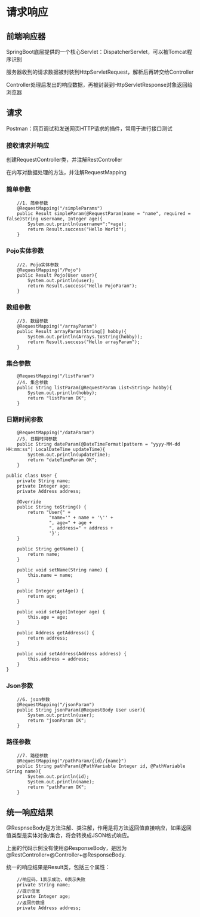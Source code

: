 # 请求响应

## 前端响应器

SpringBoot底层提供的一个核心Servlet：DispatcherServlet，可以被Tomcat程序识别

服务器收到的请求数据被封装到HttpServletRequest，解析后再转交给Controller

Controller处理后发出的响应数据，再被封装到HttpServletResponse对象返回给浏览器

## 请求

Postman：网页调试和发送网页HTTP请求的插件，常用于进行接口测试

### 接收请求并响应

创建RequestController类，并注解RestController

在内写对数据处理的方法，并注解RequestMapping

### 简单参数

```
    //1. 简单参数
    @RequestMapping("/simpleParams")
    public Result simpleParam(@RequestParam(name = "name", required = false)String username, Integer age){
        System.out.println(username+":"+age);
        return Result.success("Hello World");
    }
```

### Pojo实体参数

```
    //2. Pojo实体参数
    @RequestMapping("/Pojo")
    public Result Pojo(User user){
        System.out.println(user);
        return Result.success("Hello PojoParam");
    }
```

### 数组参数

```
    //3. 数组参数
    @RequestMapping("/arrayParam")
    public Result arrayParam(String[] hobby){
        System.out.println(Arrays.toString(hobby));
        return Result.success("Hello arrayParam");
    }
```

### 集合参数

```
    @RequestMapping("/listParam")
    //4. 集合参数
    public String listParam(@RequestParam List<String> hobby){
        System.out.println(hobby);
        return "listParam OK";
    }
```

### 日期时间参数

```
    @RequestMapping("/dataParam")
    //5. 日期时间参数
    public String dateParam(@DateTimeFormat(pattern = "yyyy-MM-dd HH:mm:ss") LocalDateTime updateTime){
        System.out.println(updateTime);
        return "dateTimeParam OK";
    }
```

```
public class User {
    private String name;
    private Integer age;
    private Address address;

    @Override
    public String toString() {
        return "User{" +
                "name='" + name + '\'' +
                ", age=" + age +
                ", address=" + address +
                '}';
    }

    public String getName() {
        return name;
    }

    public void setName(String name) {
        this.name = name;
    }

    public Integer getAge() {
        return age;
    }

    public void setAge(Integer age) {
        this.age = age;
    }

    public Address getAddress() {
        return address;
    }

    public void setAddress(Address address) {
        this.address = address;
    }
}
```



### Json参数

```
    //6. json参数
    @RequestMapping("/jsonParam")
    public String jsonParam(@RequestBody User user){
        System.out.println(user);
        return "jsonParam OK";
    }
```

### 路径参数

```
    //7. 路径参数
    @RequestMapping("/pathParam/{id}/{name}")
    public String pathParam(@PathVariable Integer id, @PathVariable String name){
        System.out.println(id);
        System.out.println(name);
        return "pathParam OK";
    }
```

## 统一响应结果

@RespnseBody是方法注解、类注解，作用是将方法返回值直接响应，如果返回值类型是实体对象/集合，将会转换成JSON格式响应。

上面的代码示例没有使用@ResponseBody，是因为@RestController=@Controller+@ResponseBody. 

统一的响应结果是Result类，包括三个属性：

```
    //响应码，1表示成功，0表示失败
    private String name;
    //提示信息
    private Integer age;
    //返回的数据
    private Address address;
```


